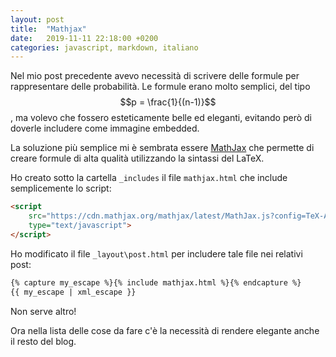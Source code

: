 ```yaml
---
layout: post
title:  "Mathjax"
date:   2019-11-11 22:18:00 +0200
categories: javascript, markdown, italiano
---
```

Nel mio post precedente avevo necessità di scrivere delle
formule per rappresentare delle probabilità. Le formule
erano molto semplici, del tipo $$p = \frac{1}{(n-1)}$$,
ma volevo che fossero esteticamente belle ed eleganti,
evitando però di doverle includere come immagine embedded.

La soluzione più semplice mi è sembrata essere [MathJax](https://www.mathjax.org)
che permette di creare formule di alta qualità utilizzando la
sintassi del LaTeX.

Ho creato sotto la cartella `_includes` il file `mathjax.html` che include semplicemente
lo script:

````html
<script
	src="https://cdn.mathjax.org/mathjax/latest/MathJax.js?config=TeX-AMS-MML_HTMLorMML"
	type="text/javascript">
</script>
````

Ho modificato il file `_layout\post.html` per includere tale file nei relativi post:

````html
{% capture my_escape %}{% include mathjax.html %}{% endcapture %}
{{ my_escape | xml_escape }}
````

Non serve altro!

Ora nella lista delle cose da fare c'è la necessità di rendere elegante anche il resto
del blog.